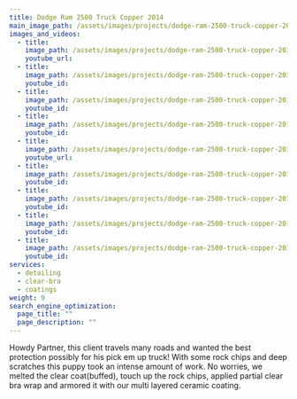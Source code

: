 ```yaml
---
title: Dodge Ram 2500 Truck Copper 2014
main_image_path: /assets/images/projects/dodge-ram-2500-truck-copper-2014/20151203_191559.jpg
images_and_videos:
  - title:
    image_path: /assets/images/projects/dodge-ram-2500-truck-copper-2014/20151208_080423.jpg
    youtube_url:
  - title:
    image_path: /assets/images/projects/dodge-ram-2500-truck-copper-2014/20151208_080435.jpg
    youtube_id:
  - title:
    image_path: /assets/images/projects/dodge-ram-2500-truck-copper-2014/20151208_080441.jpg
    youtube_id:
  - title:
    image_path: /assets/images/projects/dodge-ram-2500-truck-copper-2014/20151208_080524.jpg
    youtube_id:
  - title:
    image_path: /assets/images/projects/dodge-ram-2500-truck-copper-2014/20151208_080536.jpg
    youtube_url:
  - title:
    image_path: /assets/images/projects/dodge-ram-2500-truck-copper-2014/20151208_080546.jpg
    youtube_id:
  - title:
    image_path: /assets/images/projects/dodge-ram-2500-truck-copper-2014/20151208_080553.jpg
    youtube_id:
  - title:
    image_path: /assets/images/projects/dodge-ram-2500-truck-copper-2014/20151208_080608.jpg
    youtube_id:
  - title:
    image_path: /assets/images/projects/dodge-ram-2500-truck-copper-2014/20151208_080627.jpg
    youtube_id:
services:
  - detailing
  - clear-bra
  - coatings
weight: 9
search_engine_optimization:
  page_title: ""
  page_description: ""
---
```

Howdy Partner, this client travels many roads and wanted the best protection possibly for his pick em up truck! With some rock chips and deep scratches this puppy took an intense amount of work. No worries, we melted the clear coat(buffed), touch up the rock chips, applied partial clear bra wrap and armored it with our multi layered ceramic coating.
